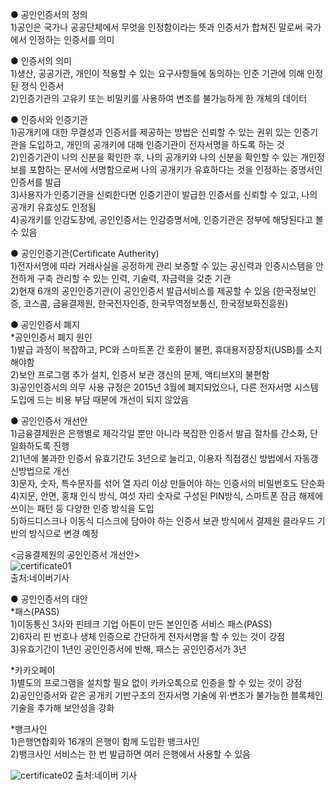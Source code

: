 ● 공인인증서의 정의   
  1)공인은 국가나 공공단체에서 무엇을 인정함이라는 뜻과 인증서가 합쳐진 말로써 국가에서 인정하는 인증서를 의미   
     
● 인증서의 의미   
  1)생산, 공공기관, 개인이 적용할 수 있는 요구사항들에 동의하는 인준 기관에 의해 인정된 정식 인증서   
  2)인증기관의 고유키 또는 비밀키를 사용하여 변조를 불가능하게 한 개체의 데이터   
     
● 인증서와 인증기관   
  1)공개키에 대한 무결성과 인증서를 제공하는 방법은 신뢰할 수 있는 권위 있는 인증기관을 도입하고, 개인의 공개키에 대해 인증기관이 전자서명을 하도록 하는 것   
  2)인증기관이 나의 신분을 확인한 후, 나의 공개키와 나의 신분을 확인할 수 있는 개인정보를 포함하는 문서에 서명함으로써 나의 공개키가 유효하다는 것을 인정하는 증명서인 인증서를 발급   
  3)사용자가 인증기관을 신뢰한다면 인증기관이 발급한 인증서를 신뢰할 수 있고, 나의 공개키 유효성도 인정됨   
  4)공개키를 인감도장에, 공인인증서는 인감증명서에, 인증기관은 정부에 해당된다고 볼 수 있음   
     
● 공인인증기관(Certificate Autherity)   
  1)전자서명에 따라 거래사실을 공정하게 관리 보증할 수 있는 공신력과 인증시스템을 안전하게 구축 관리할 수 있는 인력, 기술력, 자금력을 갖춘 기관   
  2)현재 6개의 공인인증기관(이 공인인증서 발급서비스를 제공할 수 있음 (한국정보인증, 코스콤, 금융결제원, 한국전자인증, 한국무역정보통신, 한국정보화진흥원)   
     
● 공인인증서 폐지   
  *공인인증서 폐지 원인   
    1)발급 과정이 복잡하고, PC와 스마트폰 간 호환이 불편, 휴대용저장장치(USB)를 소지해야함   
    2)보안 프로그램 추가 설치, 인증서 보관 갱신의 문제, 액티브X의 불편함   
    3)공인인증서의 의무 사용 규정은 2015년 3월에 폐지되었으나, 다른 전자서명 시스템 도입에 드는 비용 부담 때문에 개선이 되지 않았음   
       
● 공인인증서 개선안   
  1)금융결제원은 은행별로 제각각일 뿐만 아니라 복잡한 인증서 발급 절차를 간소화, 단일화하도록 진행   
  2)1년에 불과한 인증서 유효기간도 3년으로 늘리고, 이용자 직접갱신 방법에서 자동갱신방법으로 개선   
  3)문자, 숫자, 특수문자를 섞어 열 자리 이상 만들어야 하는 인증서의 비밀번호도 단순화   
  4)지문, 안면, 홍채 인식 방식, 여섯 자리 숫자로 구성된 PIN방식, 스마트폰 잠금 해제에 쓰이는 패턴 등 다양한 인증 방식을 도입   
  5)하드디스크나 이동식 디스크에 담아야 하는 인증서 보관 방식에서 결제원 클라우드 기반의 방식으로 변경 예정   
     
  <금융결제원의 공인인증서 개선안>      
  ![certificate01](https://user-images.githubusercontent.com/38236367/88936838-50d55980-d2be-11ea-91b7-77cd63542a4c.jpg)      
  출처:네이버기사  
     
● 공인인증서의 대안   
  *패스(PASS)   
    1)이동통신 3사와 핀테크 기업 아톤이 만든 본인인증 서비스 패스(PASS)   
    2)6자리 핀 번호나 생체 인증으로 간단하게 전자서명을 할 수 있는 것이 강점   
    3)유효기간이 1년인 공인인증서에 반해, 패스는 공인인증서가 3년   
       
  *카카오페이   
    1)별도의 프로그램을 설치할 필요 없이 카카오톡으로 인증을 할 수 있는 것이 강점   
    2)공인인증서와 같은 공개키 기반구조의 전자서명 기술에 위·변조가 불가능한 블록체인 기술을 추가해 보안성을 강화   
       
  *뱅크사인   
    1)은행연합회와 16개의 은행이 함께 도입한 뱅크사인   
    2)뱅크사인 서비스는 한 번 발급하면 여러 은행에서 사용할 수 있음      
      
![certificate02](https://user-images.githubusercontent.com/38236367/88936875-5cc11b80-d2be-11ea-9f8d-99373233813a.jpg)
  출처:네이버 기사

